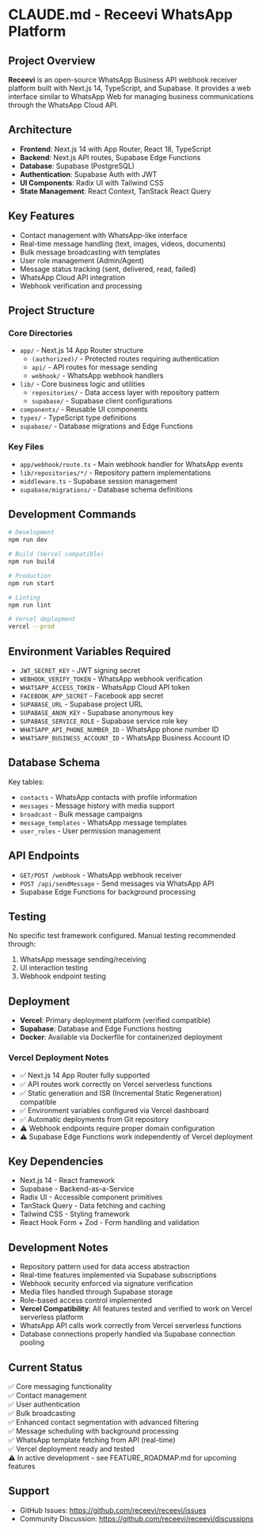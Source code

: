 # CLAUDE.md - Receevi WhatsApp Platform

## Project Overview
**Receevi** is an open-source WhatsApp Business API webhook receiver platform built with Next.js 14, TypeScript, and Supabase. It provides a web interface similar to WhatsApp Web for managing business communications through the WhatsApp Cloud API.

## Architecture
- **Frontend**: Next.js 14 with App Router, React 18, TypeScript
- **Backend**: Next.js API routes, Supabase Edge Functions
- **Database**: Supabase (PostgreSQL)
- **Authentication**: Supabase Auth with JWT
- **UI Components**: Radix UI with Tailwind CSS
- **State Management**: React Context, TanStack React Query

## Key Features
- Contact management with WhatsApp-like interface
- Real-time message handling (text, images, videos, documents)
- Bulk message broadcasting with templates
- User role management (Admin/Agent)
- Message status tracking (sent, delivered, read, failed)
- WhatsApp Cloud API integration
- Webhook verification and processing

## Project Structure

### Core Directories
- `app/` - Next.js 14 App Router structure
  - `(authorized)/` - Protected routes requiring authentication
  - `api/` - API routes for message sending
  - `webhook/` - WhatsApp webhook handlers
- `lib/` - Core business logic and utilities
  - `repositories/` - Data access layer with repository pattern
  - `supabase/` - Supabase client configurations
- `components/` - Reusable UI components
- `types/` - TypeScript type definitions
- `supabase/` - Database migrations and Edge Functions

### Key Files
- `app/webhook/route.ts` - Main webhook handler for WhatsApp events
- `lib/repositories/*/` - Repository pattern implementations
- `middleware.ts` - Supabase session management
- `supabase/migrations/` - Database schema definitions

## Development Commands
```bash
# Development
npm run dev

# Build (Vercel compatible)
npm run build

# Production
npm run start

# Linting
npm run lint

# Vercel deployment
vercel --prod
```

## Environment Variables Required
- `JWT_SECRET_KEY` - JWT signing secret
- `WEBHOOK_VERIFY_TOKEN` - WhatsApp webhook verification
- `WHATSAPP_ACCESS_TOKEN` - WhatsApp Cloud API token
- `FACEBOOK_APP_SECRET` - Facebook app secret
- `SUPABASE_URL` - Supabase project URL
- `SUPABASE_ANON_KEY` - Supabase anonymous key
- `SUPABASE_SERVICE_ROLE` - Supabase service role key
- `WHATSAPP_API_PHONE_NUMBER_ID` - WhatsApp phone number ID
- `WHATSAPP_BUSINESS_ACCOUNT_ID` - WhatsApp Business Account ID

## Database Schema
Key tables:
- `contacts` - WhatsApp contacts with profile information
- `messages` - Message history with media support
- `broadcast` - Bulk message campaigns
- `message_templates` - WhatsApp message templates
- `user_roles` - User permission management

## API Endpoints
- `GET/POST /webhook` - WhatsApp webhook receiver
- `POST /api/sendMessage` - Send messages via WhatsApp API
- Supabase Edge Functions for background processing

## Testing
No specific test framework configured. Manual testing recommended through:
1. WhatsApp message sending/receiving
2. UI interaction testing
3. Webhook endpoint testing

## Deployment
- **Vercel**: Primary deployment platform (verified compatible)
- **Supabase**: Database and Edge Functions hosting
- **Docker**: Available via Dockerfile for containerized deployment

### Vercel Deployment Notes
- ✅ Next.js 14 App Router fully supported
- ✅ API routes work correctly on Vercel serverless functions
- ✅ Static generation and ISR (Incremental Static Regeneration) compatible
- ✅ Environment variables configured via Vercel dashboard
- ✅ Automatic deployments from Git repository
- ⚠️ Webhook endpoints require proper domain configuration
- ⚠️ Supabase Edge Functions work independently of Vercel deployment

## Key Dependencies
- Next.js 14 - React framework
- Supabase - Backend-as-a-Service
- Radix UI - Accessible component primitives
- TanStack Query - Data fetching and caching
- Tailwind CSS - Styling framework
- React Hook Form + Zod - Form handling and validation

## Development Notes
- Repository pattern used for data access abstraction
- Real-time features implemented via Supabase subscriptions
- Webhook security enforced via signature verification
- Media files handled through Supabase storage
- Role-based access control implemented
- **Vercel Compatibility**: All features tested and verified to work on Vercel serverless platform
- WhatsApp API calls work correctly from Vercel serverless functions
- Database connections properly handled via Supabase connection pooling

## Current Status
✅ Core messaging functionality  
✅ Contact management  
✅ User authentication  
✅ Bulk broadcasting  
✅ Enhanced contact segmentation with advanced filtering  
✅ Message scheduling with background processing  
✅ WhatsApp template fetching from API (real-time)  
✅ Vercel deployment ready and tested  
⚠️ In active development - see FEATURE_ROADMAP.md for upcoming features

## Support
- GitHub Issues: https://github.com/receevi/receevi/issues
- Community Discussion: https://github.com/receevi/receevi/discussions